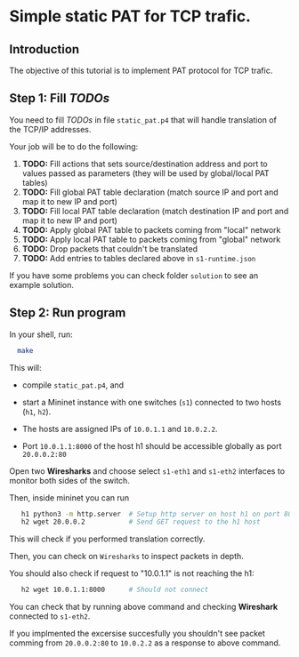 # Simple static PAT for TCP trafic. 

## Introduction
The objective of this tutorial is to implement PAT protocol for TCP trafic.

## Step 1: Fill *TODOs* 
You need to fill *TODOs* in file `static_pat.p4` that will handle translation of the TCP/IP addresses. 

Your job will be to do the following:

1. **TODO:** Fill actions that sets source/destination address and port to values passed as parameters (they will be used by global/local PAT tables)
2. **TODO:** Fill global PAT table declaration (match source IP and port and map it to new IP and port)
3. **TODO:** Fill local PAT table declaration (match destination IP and port and map it to new IP and port)
4. **TODO:** Apply global PAT table to packets coming from "local" network
5. **TODO:** Apply local PAT table to packets coming from "global" network
6. **TODO:** Drop packets that couldn't be translated
7. **TODO:** Add entries to tables declared above in `s1-runtime.json`

If you have some problems you can check folder `solution` to see an example solution.


## Step 2: Run program
In your shell, run:
 ```bash
   make
```
This will:
* compile `static_pat.p4`, and

* start a Mininet instance with one switches (`s1`) connected to
    two hosts (`h1`, `h2`).
* The hosts are assigned IPs of `10.0.1.1` and `10.0.2.2`.


* Port `10.0.1.1:8000` of the host h1 should be accessible globally as port `20.0.0.2:80`

Open two **Wiresharks** and choose select `s1-eth1` and `s1-eth2` interfaces to monitor both sides of the switch.

Then, inside mininet you can run
```bash
   h1 python3 -m http.server  # Setup http server on host h1 on port 8000
   h2 wget 20.0.0.2           # Send GET request to the h1 host
```
This will check if you performed translation correctly.

Then, you can check on `Wiresharks` to inspect packets in depth.

You should also check if request to "10.0.1.1" is not reaching the h1:
```bash
   h2 wget 10.0.1.1:8000      # Should not connect
```
You can check that by running above command and checking **Wireshark** connected to `s1-eth2`.

If you implmented the excersise succesfully you shouldn't see packet comming from `20.0.0.2:80` to
`10.0.2.2` as a response to above command.